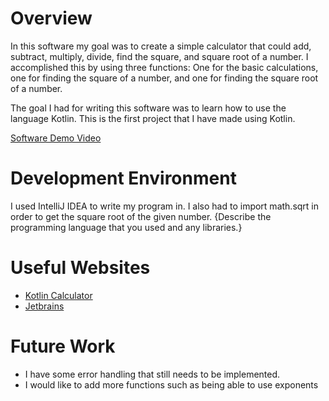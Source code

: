# Overview
In this software my goal was to create a simple calculator that could add, subtract, multiply, divide, find the square, and square root of a number. I accomplished this by using three functions:
One for the basic calculations, one for finding the square of a number, and one for finding the square root of a number. 

The goal I had for writing this software was to learn how to use the language Kotlin. This is the first project that I have made using Kotlin. 

[Software Demo Video](http://youtube.link.goes.here)

# Development Environment

I used IntelliJ IDEA to write my program in. I also had to import math.sqrt in order to get the square root of the given number. 
{Describe the programming language that you used and any libraries.}

# Useful Websites


- [Kotlin Calculator]([http://url.link.goes.here](https://medium.com/@thaer.alkhishen/kotlin-calculator-basic-setup-1aa7e3fe41af))
- [Jetbrains]([http://url.link.goes.here](https://www.jetbrains.com/help/idea/create-your-first-kotlin-app.html))

# Future Work

- I have some error handling that still needs to be implemented. 
- I would like to add more functions such as being able to use exponents 

